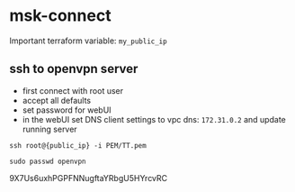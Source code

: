 # msk-connect

Important terraform variable: `my_public_ip`

## ssh to openvpn server
* first connect with root user
* accept all defaults
* set password for webUI
* in the webUI set DNS client settings to vpc dns: `172.31.0.2` and update running server
```
ssh root@{public_ip} -i PEM/TT.pem

sudo passwd openvpn
```


9X7Us6uxhPGPFNNugftaYRbgU5HYrcvRC